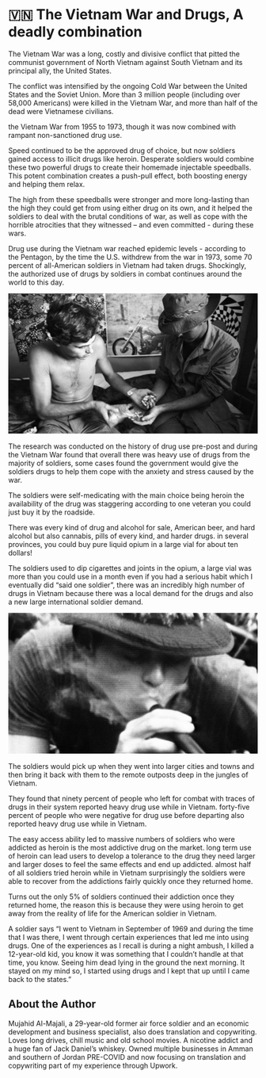 # 🇻🇳 The Vietnam War and Drugs, A deadly combination

The Vietnam War was a long, costly and divisive conflict that pitted the
communist government of North Vietnam against South Vietnam and its principal
ally, the United States.

The conflict was intensified by the ongoing Cold War between the United States
and the Soviet Union. More than 3 million people (including over 58,000
Americans) were killed in the Vietnam War, and more than half of the dead were
Vietnamese civilians.

the Vietnam War from 1955 to 1973, though it was now combined with rampant
non-sanctioned drug use.

Speed continued to be the approved drug of choice, but now soldiers gained
access to illicit drugs like heroin. Desperate soldiers would combine these two
powerful drugs to create their homemade injectable speedballs. This potent
combination creates a push-pull effect, both boosting energy and helping them
relax.

The high from these speedballs were stronger and more long-lasting than the high
they could get from using either drug on its own, and it helped the soldiers to
deal with the brutal conditions of war, as well as cope with the horrible
atrocities that they witnessed – and even committed - during these wars.

Drug use during the Vietnam war reached epidemic levels - according to the
Pentagon, by the time the U.S. withdrew from the war in 1973, some 70 percent of
all-American soldiers in Vietnam had taken drugs. Shockingly, the authorized use
of drugs by soldiers in combat continues around the world to this day.

![pills](_static/images/vietnam/image1.jpg)

The research was conducted on the history of drug use pre-post and during the
Vietnam War found that overall there was heavy use of drugs from the majority of
soldiers, some cases found the government would give the soldiers drugs to help
them cope with the anxiety and stress caused by the war.

The soldiers were self-medicating with the main choice being heroin the
availability of the drug was staggering according to one veteran you could just
buy it by the roadside.

There was every kind of drug and alcohol for sale, American beer, and hard
alcohol but also cannabis, pills of every kind, and harder drugs. in several
provinces, you could buy pure liquid opium in a large vial for about ten
dollars!

The soldiers used to dip cigarettes and joints in the opium, a large vial was
more than you could use in a month even if you had a serious habit which I
eventually did “said one soldier”, there was an incredibly high number of drugs
in Vietnam because there was a local demand for the drugs and also a new large
international soldier demand.

![smoking](_static/images/vietnam/image2.jpg)

The soldiers would pick up when they went into larger cities and towns and then
bring it back with them to the remote outposts deep in the jungles of Vietnam.

They found that ninety percent of people who left for combat with traces of
drugs in their system reported heavy drug use while in Vietnam. forty-five
percent of people who were negative for drug use before departing also reported
heavy drug use while in Vietnam.

The easy access ability led to massive numbers of soldiers who were addicted as
heroin is the most addictive drug on the market. long term use of heroin can
lead users to develop a tolerance to the drug they need larger and larger doses
to feel the same effects and end up addicted. almost half of all soldiers tried
heroin while in Vietnam surprisingly the soldiers were able to recover from the
addictions fairly quickly once they returned home.

Turns out the only 5% of soldiers continued their addiction once they returned
home, the reason this is because they were using heroin to get away from the
reality of life for the American soldier in Vietnam.

A soldier says “I went to Vietnam in September of 1969 and during the time that
I was there, I went through certain experiences that led me into using drugs.
One of the experiences as I recall is during a night ambush, I killed a
12-year-old kid, you know it was something that I couldn’t handle at that time,
you know. Seeing him dead lying in the ground the next morning. It stayed on my
mind so, I started using drugs and I kept that up until I came back to the
states.”

## About the Author

Mujahid Al-Majali, a 29-year-old former air force soldier and an economic
development and business specialist, also does translation and copywriting.
Loves long drives, chill music and old school movies. A nicotine addict and a
huge fan of Jack Daniel’s whiskey. Owned multiple businesses in Amman and
southern of Jordan PRE-COVID and now focusing on translation and copywriting
part of my experience through Upwork.
